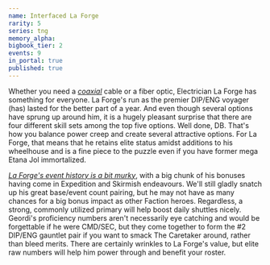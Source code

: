 ```yaml
---
name: Interfaced La Forge
rarity: 5
series: tng
memory_alpha:
bigbook_tier: 2
events: 9
in_portal: true
published: true
---
```


Whether you need a [_coaxial_](https://www.youtube.com/watch?v=9WGCkEHrBpI) cable or a fiber optic, Electrician La Forge has something for everyone. La Forge's run as the premier DIP/ENG voyager (has) lasted for the better part of a year. And even though several options have sprung up around him, it is a hugely pleasant surprise that there are four different skill sets among the top five options. Well done, DB. That's how you balance power creep and create several attractive options. For La Forge, that means that he retains elite status amidst additions to his wheelhouse and is a fine piece to the puzzle even if you have former mega Etana Jol immortalized.

[_La Forge's event history is a bit murky_](https://docs.google.com/document/d/1Ch2KI1yRajozyzUD5qqbT7E9MpoDXcUwZT9V0M46SkM/edit?usp=sharing), with a big chunk of his bonuses having come in Expedition and Skirmish endeavours. We'll still gladly snatch up his great base/event count pairing, but he may not have as many chances for a big bonus impact as other Faction heroes. Regardless, a strong, commonly utilized primary will help boost daily shuttles nicely. Geordi's proficiency numbers aren't necessarily eye catching and would be forgettable if he were CMD/SEC, but they come together to form the #2 DIP/ENG gauntlet pair if you want to smack The Caretaker around, rather than bleed merits. There are certainly wrinkles to La Forge's value, but elite raw numbers will help him power through and benefit your roster.
